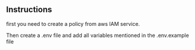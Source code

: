 ## Instructions

first you need to create a policy from aws IAM service.

Then create a .env file and add all variables mentioned in the .env.example file